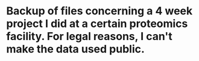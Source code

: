 # Backup of files concerning a 4 week project I did at a certain proteomics facility. For legal reasons, I can't make the data used public.
